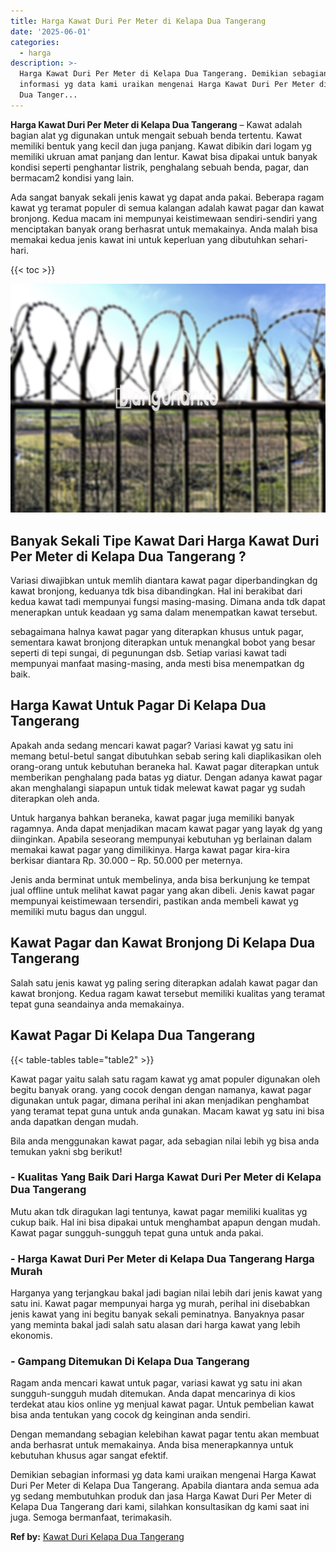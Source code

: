 ```yaml
---
title: Harga Kawat Duri Per Meter di Kelapa Dua Tangerang
date: '2025-06-01'
categories:
  - harga
description: >-
  Harga Kawat Duri Per Meter di Kelapa Dua Tangerang. Demikian sebagian
  informasi yg data kami uraikan mengenai Harga Kawat Duri Per Meter di Kelapa
  Dua Tanger...
---
```


**Harga Kawat Duri Per Meter di Kelapa Dua Tangerang** – Kawat adalah bagian alat yg digunakan untuk mengait sebuah benda tertentu. Kawat memiliki bentuk yang kecil dan juga panjang. Kawat dibikin dari logam yg memiliki ukruan amat panjang dan lentur. Kawat bisa dipakai untuk banyak kondisi seperti penghantar listrik, penghalang sebuah benda, pagar, dan bermacam2 kondisi yang lain.

Ada sangat banyak sekali jenis kawat yg dapat anda pakai. Beberapa ragam kawat yg teramat populer di semua kalangan adalah kawat pagar dan kawat bronjong. Kedua macam ini mempunyai keistimewaan sendiri-sendiri yang menciptakan banyak orang berhasrat untuk memakainya. Anda malah bisa memakai kedua jenis kawat ini untuk keperluan yang dibutuhkan sehari-hari.

{{< toc >}}

![Harga Kawat Duri Per Meter di Kelapa Dua Tangerang](/images/jual-kawat-murah41.png)

## Banyak Sekali Tipe Kawat Dari Harga Kawat Duri Per Meter di Kelapa Dua Tangerang ?

Variasi diwajibkan untuk memlih diantara kawat pagar diperbandingkan dg kawat bronjong, keduanya tdk bisa dibandingkan. Hal ini berakibat dari kedua kawat tadi mempunyai fungsi masing-masing. Dimana anda tdk dapat menerapkan untuk keadaan yg sama dalam menempatkan kawat tersebut.

sebagaimana halnya kawat pagar yang diterapkan khusus untuk pagar, sementara kawat bronjong diterapkan untuk menangkal bobot yang besar seperti di tepi sungai, di pegunungan dsb. Setiap variasi kawat tadi mempunyai manfaat masing-masing, anda mesti bisa menempatkan dg baik.

## Harga Kawat Untuk Pagar Di Kelapa Dua Tangerang

Apakah anda sedang mencari kawat pagar? Variasi kawat yg satu ini memang betul-betul sangat dibutuhkan sebab sering kali diaplikasikan oleh orang-orang untuk kebutuhan beraneka hal. Kawat pagar diterapkan untuk memberikan penghalang pada batas yg diatur. Dengan adanya kawat pagar akan menghalangi siapapun untuk tidak melewat kawat pagar yg sudah diterapkan oleh anda.

Untuk harganya bahkan beraneka, kawat pagar juga memiliki banyak ragamnya. Anda dapat menjadikan macam kawat pagar yang layak dg yang diinginkan. Apabila seseorang mempunyai kebutuhan yg berlainan dalam memakai kawat pagar yang dimilikinya. Harga kawat pagar kira-kira berkisar diantara Rp. 30.000 – Rp. 50.000 per meternya.

Jenis anda berminat untuk membelinya, anda bisa berkunjung ke tempat jual offline untuk melihat kawat pagar yang akan dibeli. Jenis kawat pagar mempunyai keistimewaan tersendiri, pastikan anda membeli kawat yg memiliki mutu bagus dan unggul.

## Kawat Pagar dan Kawat Bronjong Di Kelapa Dua Tangerang

Salah satu jenis kawat yg paling sering diterapkan adalah kawat pagar dan kawat bronjong. Kedua ragam kawat tersebut memiliki kualitas yang teramat tepat guna seandainya anda memakainya.

## Kawat Pagar Di Kelapa Dua Tangerang

{{< table-tables table="table2" >}}

Kawat pagar yaitu salah satu ragam kawat yg amat populer digunakan oleh begitu banyak orang. yang cocok dengan dengan namanya, kawat pagar digunakan untuk pagar, dimana perihal ini akan menjadikan penghambat yang teramat tepat guna untuk anda gunakan. Macam kawat yg satu ini bisa anda dapatkan dengan mudah.

Bila anda menggunakan kawat pagar, ada sebagian nilai lebih yg bisa anda temukan yakni sbg berikut!

### \- Kualitas Yang Baik Dari Harga Kawat Duri Per Meter di Kelapa Dua Tangerang

Mutu akan tdk diragukan lagi tentunya, kawat pagar memiliki kualitas yg cukup baik. Hal ini bisa dipakai untuk menghambat apapun dengan mudah. Kawat pagar sungguh-sungguh tepat guna untuk anda pakai.

### \- Harga Kawat Duri Per Meter di Kelapa Dua Tangerang Harga Murah

Harganya yang terjangkau bakal jadi bagian nilai lebih dari jenis kawat yang satu ini. Kawat pagar mempunyai harga yg murah, perihal ini disebabkan jenis kawat yang ini begitu banyak sekali peminatnya. Banyaknya pasar yang meminta bakal jadi salah satu alasan dari harga kawat yang lebih ekonomis.

### \- Gampang Ditemukan Di Kelapa Dua Tangerang

Ragam anda mencari kawat untuk pagar, variasi kawat yg satu ini akan sungguh-sungguh mudah ditemukan. Anda dapat mencarinya di kios terdekat atau kios online yg menjual kawat pagar. Untuk pembelian kawat bisa anda tentukan yang cocok dg keinginan anda sendiri.

Dengan memandang sebagian kelebihan kawat pagar tentu akan membuat anda berhasrat untuk memakainya. Anda bisa menerapkannya untuk kebutuhan khusus agar sangat efektif.

Demikian sebagian informasi yg data kami uraikan mengenai Harga Kawat Duri Per Meter di Kelapa Dua Tangerang. Apabila diantara anda semua ada yg sedang membutuhkan produk dan jasa Harga Kawat Duri Per Meter di Kelapa Dua Tangerang dari kami, silahkan konsultasikan dg kami saat ini juga. Semoga bermanfaat, terimakasih.

**Ref by:** [Kawat Duri Kelapa Dua Tangerang](https://id.wikipedia.org/wiki/Kawat)
